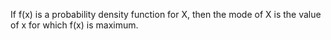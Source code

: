 If f(x) is a probability density function for X, then the mode of X is
the value of x for which f(x) is maximum.
